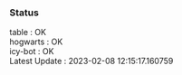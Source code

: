 ### Status


table : OK  
hogwarts : OK  
icy-bot : OK  
Latest Update : 2023-02-08 12:15:17.160759
